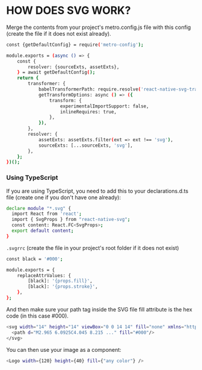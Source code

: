 # HOW DOES SVG WORK?

Merge the contents from your project's metro.config.js file with this config (create the file if it does not exist already).

```sh
const {getDefaultConfig} = require('metro-config');

module.exports = (async () => {
    const {
        resolver: {sourceExts, assetExts},
    } = await getDefaultConfig();
    return {
        transformer: {
            babelTransformerPath: require.resolve('react-native-svg-transformer'),
            getTransformOptions: async () => ({
                transform: {
                    experimentalImportSupport: false,
                    inlineRequires: true,
                },
            }),
        },
        resolver: {
            assetExts: assetExts.filter(ext => ext !== 'svg'),
            sourceExts: [...sourceExts, 'svg'],
        },
    };
})();

```

### Using TypeScript

If you are using TypeScript, you need to add this to your declarations.d.ts file (create one if you don't have one already):

```sh
declare module "*.svg" {
  import React from 'react';
  import { SvgProps } from "react-native-svg";
  const content: React.FC<SvgProps>;
  export default content;
}
```

`.svgrrc` (create the file in your project's root folder if it does not exist)

```sh
const black = '#000';

module.exports = {
    replaceAttrValues: {
        [black]: '{props.fill}',
        [black]: '{props.stroke}',
    },
};

```

And then make sure your path tag inside the SVG file fill attribute is the hex code (in this case #000).

```sh
<svg width="14" height="14" viewBox="0 0 14 14" fill="none" xmlns="http://www.w3.org/2000/svg">
  <path d="M2.965 6.0925C4.045 8.215 ..." fill="#000"/>
</svg>

```

You can then use your image as a component:

```sh
<Logo width={120} height={40} fill={"any color"} />
```
